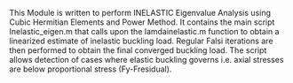 This Module is written to perform INELASTIC Eigenvalue Analysis using Cubic Hermitian Elements and Power Method. It contains the main script Inelastic_eigen.m that calls upon
the lamdainelastic.m function to obtain a linearized estimate of inelastic buckling load. Regular Falsi iterations are then performed to obtain the final converged buckling load. 
The script allows detection of cases where elastic buckling governs i.e. axial stresses are below proportional stress (Fy-Fresidual). 
